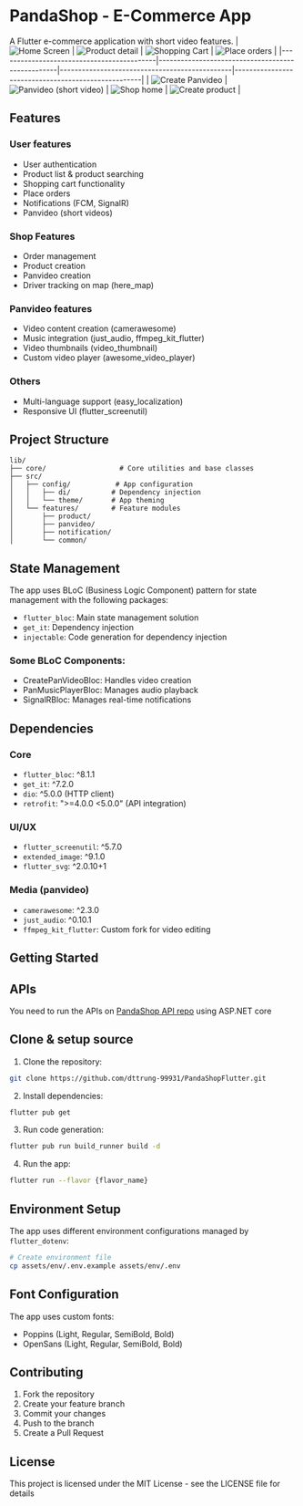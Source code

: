 # PandaShop - E-Commerce App

A Flutter e-commerce application with short video features.
| ![Home Screen](screenshots/user-home.jpg) | ![Product detail](screenshots/product-detail.jpg) | ![Shopping Cart](screenshots/shopping-cart.jpg) | ![Place orders](screenshots/place-orders.jpg) |
|-------------------------------------------|--------------------------------------------------|-----------------------------------------------|----------------------------------------------------|
| ![Create Panvideo](screenshots/create-panvideo.jpg) | ![Panvideo (short video)](screenshots/panvideo.jpg) | ![Shop home](screenshots/shop-home.jpg) | ![Create product](screenshots/create-product.jpg) |

## Features

### User features
- User authentication
- Product list & product searching
- Shopping cart functionality
- Place orders
- Notifications (FCM, SignalR)
- Panvideo (short videos)

### Shop Features
- Order management 
- Product creation
- Panvideo creation
- Driver tracking on map (here_map)

### Panvideo features
- Video content creation (camerawesome)
- Music integration (just_audio, ffmpeg_kit_flutter)
- Video thumbnails (video_thumbnail)
- Custom video player (awesome_video_player)

### Others
- Multi-language support (easy_localization)
- Responsive UI (flutter_screenutil)

## Project Structure

```
lib/
├── core/                  # Core utilities and base classes
├── src/
│   ├── config/           # App configuration
│   │   ├── di/          # Dependency injection
│   │   └── theme/       # App theming
│   └── features/        # Feature modules
│       ├── product/     
│       ├── panvideo/    
│       ├── notification/
│       └── common/      
```

## State Management

The app uses BLoC (Business Logic Component) pattern for state management with the following packages:
- `flutter_bloc`: Main state management solution
- `get_it`: Dependency injection
- `injectable`: Code generation for dependency injection

### Some BLoC Components:
- CreatePanVideoBloc: Handles video creation
- PanMusicPlayerBloc: Manages audio playback
- SignalRBloc: Manages real-time notifications

## Dependencies

### Core
- `flutter_bloc`: ^8.1.1
- `get_it`: ^7.2.0
- `dio`: ^5.0.0 (HTTP client)
- `retrofit`: ">=4.0.0 <5.0.0" (API integration)

### UI/UX
- `flutter_screenutil`: ^5.7.0
- `extended_image`: ^9.1.0
- `flutter_svg`: ^2.0.10+1

### Media (panvideo)
- `camerawesome`: ^2.3.0
- `just_audio`: ^0.10.1
- `ffmpeg_kit_flutter`: Custom fork for video editing

## Getting Started


## APIs
You need to run the APIs on [PandaShop API repo](https://github.com/dttrung-99931/PandaShopBackEnd) using ASP.NET core


## Clone & setup source

1. Clone the repository:
```bash
git clone https://github.com/dttrung-99931/PandaShopFlutter.git
```

2. Install dependencies:
```bash
flutter pub get
```

3. Run code generation:
```bash
flutter pub run build_runner build -d
```

4. Run the app:
```bash
flutter run --flavor {flavor_name}  
```

## Environment Setup

The app uses different environment configurations managed by `flutter_dotenv`:

```bash
# Create environment file
cp assets/env/.env.example assets/env/.env
```

## Font Configuration

The app uses custom fonts:
- Poppins (Light, Regular, SemiBold, Bold)
- OpenSans (Light, Regular, SemiBold, Bold)

## Contributing

1. Fork the repository
2. Create your feature branch
3. Commit your changes
4. Push to the branch
5. Create a Pull Request

## License

This project is licensed under the MIT License - see the LICENSE file for details

